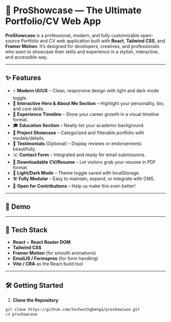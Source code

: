 # 🚀 ProShowcase — The Ultimate Portfolio/CV Web App

**ProShowcase** is a professional, modern, and fully customizable open-source Portfolio and CV web application built with **React**, **Tailwind CSS**, and **Framer Motion**. It’s designed for developers, creatives, and professionals who want to showcase their skills and experience in a stylish, interactive, and accessible way.

---

## ✨ Features

- ⚡ **Modern UI/UX** – Clean, responsive design with light and dark mode toggle.
- 🎯 **Interactive Hero & About Me Section** – Highlight your personality, bio, and core skills.
- 🧠 **Experience Timeline** – Show your career growth in a visual timeline format.
- 🎓 **Education Section** – Neatly list your academic background.
- 💼 **Project Showcase** – Categorized and filterable portfolio with modals/details.
- 💬 **Testimonials** (Optional) – Display reviews or endorsements beautifully.
- ✉️ **Contact Form** – Integrated and ready for email submissions.
- 📄 **Downloadable CV/Resume** – Let visitors grab your resume in PDF format.
- 🌙 **Light/Dark Mode** – Theme toggle saved with localStorage.
- 🛠️ **Fully Modular** – Easy to maintain, expand, or integrate with CMS.
- 💬 **Open for Contributions** – Help us make this even better!

---

## 📸 Demo


---

## 🧰 Tech Stack

- **React** + **React Router DOM**
- **Tailwind CSS**
- **Framer Motion** (for smooth animations)
- **EmailJS / Formspree** (for form handling)
- **Vite / CRA** as the React build tool

---

## 🛠️ Getting Started

1. **Clone the Repository**

```bash
git clone https://github.com/techwithgbenga/proshowcase.git
cd proshowcase
